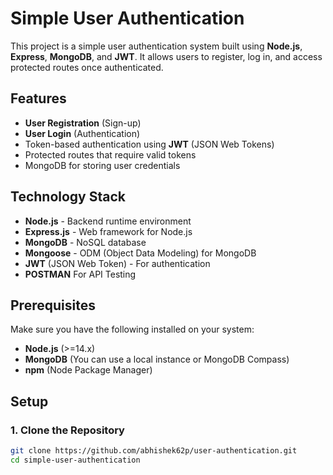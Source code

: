 # Simple User Authentication

This project is a simple user authentication system built using **Node.js**, **Express**, **MongoDB**, and **JWT**. It allows users to register, log in, and access protected routes once authenticated.

## Features

- **User Registration** (Sign-up)
- **User Login** (Authentication)
- Token-based authentication using **JWT** (JSON Web Tokens)
- Protected routes that require valid tokens
- MongoDB for storing user credentials

## Technology Stack

- **Node.js** - Backend runtime environment
- **Express.js** - Web framework for Node.js
- **MongoDB** - NoSQL database
- **Mongoose** - ODM (Object Data Modeling) for MongoDB
- **JWT** (JSON Web Token) - For authentication
- **POSTMAN** For API Testing

## Prerequisites

Make sure you have the following installed on your system:

- **Node.js** (>=14.x)
- **MongoDB** (You can use a local instance or MongoDB Compass)
- **npm** (Node Package Manager)

## Setup

### 1. Clone the Repository

```bash
git clone https://github.com/abhishek62p/user-authentication.git
cd simple-user-authentication
